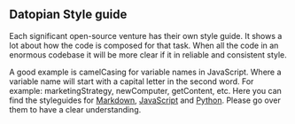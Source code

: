 ﻿## Datopian Style guide

Each significant open-source venture has their own style guide. It shows a lot about how the code is composed for that task. When all the code in an enormous codebase it will be more clear if it in reliable and consistent style.

A good example is camelCasing for variable names in JavaScript. Where a variable name will start with a capital letter in the second word. For example: marketingStrategy, newComputer, getContent, etc. Here you can find the styleguides for [Markdown](https://gitlab.com/datopian/core/handbook/tree/master/style-guide/markdown), [JavaScript](https://gitlab.com/datopian/core/handbook/tree/master/style-guide/javascript)
 and [Python](https://gitlab.com/datopian/core/handbook/tree/master/style-guide/python). Please go over them to have a clear understanding. 
